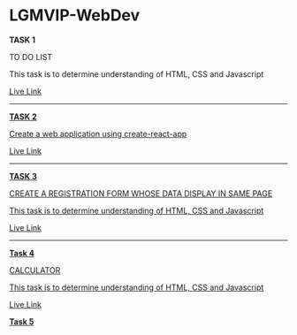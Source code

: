 # LGMVIP-WebDev

**TASK 1**

TO DO LIST

This task is to determine understanding of HTML, CSS and Javascript 


<a href = "https://pritanjan.github.io/To-Do-List/"> Live Link 

<hr>


**TASK 2**

Create a web application using create-react-app



<a href ="https://user-card-app.netlify.app/"> Live Link 




<hr>

**TASK 3**

CREATE A REGISTRATION FORM WHOSE DATA DISPLAY IN SAME PAGE

This task is to determine understanding of HTML, CSS and Javascript

<a href = "https://pritanjan.github.io/Registration-Form/"> Live Link


<hr>



**Task 4**

CALCULATOR

This task is to determine understanding of HTML, CSS and Javascript

<a href = "https://pritanjan.github.io/Calc/"> Live Link





**Task 5**


